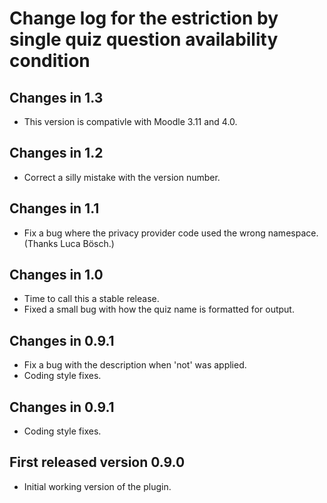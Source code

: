 # Change log for the estriction by single quiz question availability condition

## Changes in 1.3

* This version is compativle with Moodle 3.11 and 4.0.

## Changes in 1.2

* Correct a silly mistake with the version number.

## Changes in 1.1

* Fix a bug where the privacy provider code used the wrong namespace. (Thanks Luca Bösch.)


## Changes in 1.0

* Time to call this a stable release.
* Fixed a small bug with how the quiz name is formatted for output.


## Changes in 0.9.1

* Fix a bug with the description when 'not' was applied.
* Coding style fixes.


## Changes in 0.9.1

* Coding style fixes.


## First released version 0.9.0

* Initial working version of the plugin.
